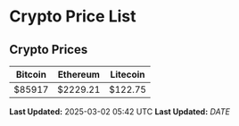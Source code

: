 # Crypto Price List

## Crypto Prices
| Bitcoin | Ethereum | Litecoin |
| ------- | -------- | -------- |
| $85917 | $2229.21 | $122.75 |
**Last Updated:** 2025-03-02 05:42 UTC
**Last Updated:** $DATE$
